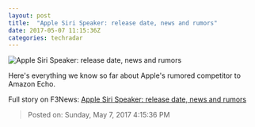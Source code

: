 ```yaml
---
layout: post
title:  "Apple Siri Speaker: release date, news and rumors"
date: 2017-05-07 11:15:36Z
categories: techradar
---
```


![Apple Siri Speaker: release date, news and rumors](http://cdn.mos.cms.futurecdn.net/gcE92kGSGmR4itBm4ibVqB-1200-80.jpg)

Here's everything we know so far about Apple's rumored competitor to Amazon Echo.


Full story on F3News: [Apple Siri Speaker: release date, news and rumors](http://www.f3nws.com/n/yjuXn)

> Posted on: Sunday, May 7, 2017 4:15:36 PM
